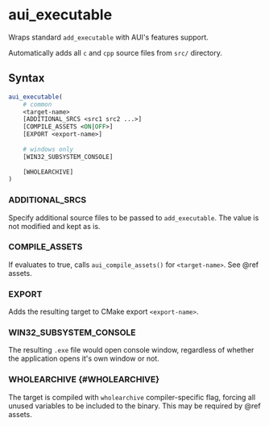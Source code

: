 # aui_executable

Wraps standard `add_executable` with AUI's features support.

Automatically adds all `c` and `cpp` source files from `src/` directory.

## Syntax

```cmake
aui_executable(
    # common
    <target-name>
    [ADDITIONAL_SRCS <src1 src2 ...>]
    [COMPILE_ASSETS <ON|OFF>]
    [EXPORT <export-name>]
 
    # windows only
    [WIN32_SUBSYSTEM_CONSOLE]
        
    [WHOLEARCHIVE]
)
```

### ADDITIONAL_SRCS

Specify additional source files to be passed to `add_executable`. The value is not modified and kept as is.


### COMPILE_ASSETS

If evaluates to true, calls `aui_compile_assets()` for `<target-name>`. See @ref assets.


### EXPORT

Adds the resulting target to CMake export `<export-name>`.


### WIN32_SUBSYSTEM_CONSOLE

The resulting `.exe` file would open console window, regardless of whether the application opens it's own window or not.

### WHOLEARCHIVE {#WHOLEARCHIVE}

The target is compiled with `wholearchive` compiler-specific flag, forcing all unused variables to be included to the
binary. This may be required by @ref assets.
